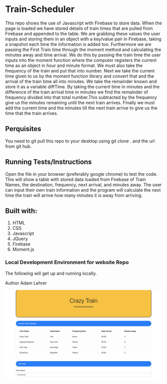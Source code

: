 # Train-Scheduler
This repo shows the use of Javascript with Firebase to store data. When the page is loaded we have stored details of train times that are pulled from Firebase and appended to the table. We are grabbing these values the user inputs and storing them in an object with a key/value pair in Firebase, taking a snapshot each time the information is added too. Furthermore we are passing the First Train time through the moment method and calculating the minutes away and time arrival. We do this by passing the train time the user inputs into the moment function where the computer registers the current time as an object in hour and minute format. We must also take the frequency of the train and put that into number. Next we take the current time given to us by the moment function library and convert that and the arrival of the train time all into minutes. We take the remainder known and store it as a variable diffTime.  By taking the current time in minutes and the difference of the train arrival time in minutes we find the remainder of frequency divided into that total number.This subtracted by the frequency give us the minutes remaining until the next train arrives. Finally we must add the current time and the minutes till the next train arrive to give us the time that the train arrives. 

## Perquisites
You need to git pull this repo to your desktop using git clone . and the url from git hub. 

## Running Tests/Instructions
Open the file in  your browser (preferably google chrome) to test the code.
This will show a table with stored data loaded from Firebase of Train Names, the destination, frequency, next arrival, and minutes away. The user can input their own train information and the program will calculate the next time the train will arrive how many minutes it is away from arriving. 

## Built with:
<ol>
<li> HTML 
<li> CSS 
<li> Javascript
<li> JQuery
<li> Firebase
<li> Moment.js
</ol>

### Local Development Environment for website Repo
The following will get up and running locally.

Author
Adam Lehrer

![Train Scheduler](assets/images/CrazyTrain.png)

